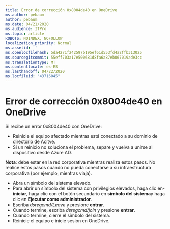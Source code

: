 ```yaml
---
title: Error de corrección 0x8004de40 en OneDrive
ms.author: pebaum
author: pebaum
ms.date: 04/21/2020
ms.audience: ITPro
ms.topic: article
ROBOTS: NOINDEX, NOFOLLOW
localization_priority: Normal
ms.assetid: ''
ms.openlocfilehash: 5da4271f242597b195ef61d553fd4a2ffb313025
ms.sourcegitcommit: 55eff703a17e500681d8fa6a87eb067019ade3cc
ms.translationtype: MT
ms.contentlocale: es-ES
ms.lasthandoff: 04/22/2020
ms.locfileid: "43716045"
---
```

# <a name="fix-0x8004de40-error-in-onedrive"></a>Error de corrección 0x8004de40 en OneDrive

Si recibe un error 0x8004de40 con OneDrive:

- Reinicie el equipo afectado mientras está conectado a su dominio de directorio de Acitve.
- Si un reinicio no soluciona el problema, separe y vuelva a unirse al dispositivo desde Azure AD. 

**Nota**: debe estar en la red corporativa mientras realiza estos pasos. No realice estos pasos cuando no pueda conectarse a su infraestructura corporativa (por ejemplo, mientras viaja). 

- Abra un símbolo del sistema elevado. 
- Para abrir un símbolo del sistema con privilegios elevados, haga clic en- **iniciar**, haga clic con el botón secundario en **símbolo del sistema**y haga clic en **Ejecutar como administrador**.
- Escriba *dsregcmd/Leave* y presione **entrar**.
- Cuando termine, escriba *dsregcmd/join* y presione **entrar**.
- Cuando termine, cierre el símbolo del sistema.
- Reinicie el equipo e inicie sesión en OneDrive.